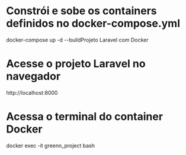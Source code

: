 # Constrói e sobe os containers definidos no docker-compose.yml
docker-compose up -d --buildProjeto Laravel com Docker

# Acesse o projeto Laravel no navegador
http://localhost:8000

# Acessa o terminal do container Docker
docker exec -it greenn_project bash